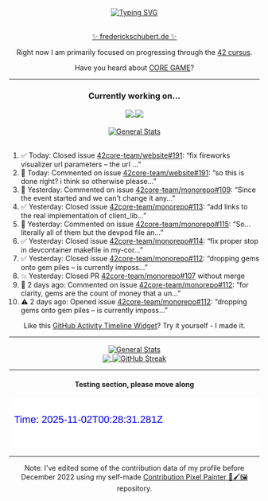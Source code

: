 <div align="center">
	<a href="https://git.io/typing-svg"><img src="https://readme-typing-svg.demolab.com?font=Fira+Code&size=30&pause=1000&color=70A5FD&background=1A1B27&center=true&vCenter=true&repeat=false&random=false&width=550&lines=%F0%9F%91%8B+Hello+World!+I'm+Freddy!+%F0%9F%96%96" alt="Typing SVG" /></a>
</div>
<br>
<div align="center">
	<p></p><a href="https://frederickschubert.de">✨ frederickschubert.de ✨</a></p>
	<p>Right now I am primarily focused on progressing through the <a href="https://github.com/FreddyMSchubert/42_cursus">42 cursus</a>.</p>
	<p>Have you heard about <a href="https://coregame.de/">CORE GAME</a>?</p>
</div>

<hr>

<div align="center">

### Currently working on...

<!-- [![current_repo](https://github-readme-stats.vercel.app/api/pin/?username=FreddyMSchubert&repo=Crafty_Concoctions&theme=tokyonight)](https://github.com/FreddyMSchubert/Crafty_Concoctions) -->

<div align="center">
	<a href="https://github.com/Reptudn/42_transcendence" target="_blank">
		<img align="center" src="https://github-readme-stats.vercel.app/api/pin/?username=Reptudn&repo=42_transcendence&theme=tokyonight" />
	</a>
	<a href="https://github.com/42core-team/monorepo" target="_blank">
		<img align="center" src="https://github-readme-stats.vercel.app/api/pin/?username=42core-team&repo=monorepo&theme=tokyonight" />
	</a>
</div>

<br>

<div align="center">
	<a href="https://github.com/FreddyMSchubert/42_cursus" target="_blank">
		<img align="center" src="https://github-readme-stats.vercel.app/api/pin/?username=FreddyMSchubert&repo=42_cursus&theme=tokyonight" alt="General Stats" />
	</a>
</div>

<br>

<div align="left">
<ol>
<!-- ACTIVITY:START -->
<li>✅ Today: Closed issue <a href="https://github.com/42core-team/website/issues/191">42core-team/website#191</a>: “fix fireworks visualizer url parameters – the url …”</li>
<li>💬 Today: Commented on issue <a href="https://github.com/42core-team/website/issues/191#issuecomment-3317339823">42core-team/website#191</a>: “so this is done right? i think so otherwise please…”</li>
<li>💬 Yesterday: Commented on issue <a href="https://github.com/42core-team/monorepo/issues/109#issuecomment-3316285878">42core-team/monorepo#109</a>: “Since the event started and we can't change it any…”</li>
<li>✅ Yesterday: Closed issue <a href="https://github.com/42core-team/monorepo/issues/113">42core-team/monorepo#113</a>: “add links to the real implementation of client_lib…”</li>
<li>💬 Yesterday: Commented on issue <a href="https://github.com/42core-team/monorepo/issues/115#issuecomment-3316275677">42core-team/monorepo#115</a>: “So... literally all of them but the devpod file an…”</li>
<li>✅ Yesterday: Closed issue <a href="https://github.com/42core-team/monorepo/issues/114">42core-team/monorepo#114</a>: “fix proper stop in devcontainer makefile in my-cor…”</li>
<li>✅ Yesterday: Closed issue <a href="https://github.com/42core-team/monorepo/issues/112">42core-team/monorepo#112</a>: “dropping gems onto gem piles – is currently imposs…”</li>
<li>💥 Yesterday: Closed PR <a href="https://github.com/42core-team/monorepo/pull/107">42core-team/monorepo#107</a> without merge</li>
<li>💬 2 days ago: Commented on issue <a href="https://github.com/42core-team/monorepo/issues/112#issuecomment-3315003096">42core-team/monorepo#112</a>: “for clarity, gems are the count of money that a un…”</li>
<li>⚠️ 2 days ago: Opened issue <a href="https://github.com/42core-team/monorepo/issues/112">42core-team/monorepo#112</a>: “dropping gems onto gem piles – is currently imposs…”</li>
<!-- ACTIVITY:END -->
</ol>
</div>

Like this [GitHub Activity Timeline Widget](https://github.com/FreddyMSchubert/github-activity-timeline)? Try it yourself - I made it.

<hr>

<div align="center">
	<a href="https://github.com/anuraghazra/github-readme-stats" target="_blank">
		<img height=200 align="center" src="https://github-readme-stats.vercel.app/api?username=FreddyMSchubert&show_icons=true&theme=tokyonight&card_width=650" alt="General Stats" />
	</a>
</div>

<div align="center">
	<a href="https://github.com/anuraghazra/github-readme-stats" target="_blank">
		<img height=200 align="center" src="https://github-readme-stats.vercel.app/api/top-langs/?username=FreddyMSchubert&layout=donut&theme=tokyonight&card_width=320">
	</a>
	<a href="https://github.com/DenverCoder1/github-readme-streak-stats" target="_blank">
		<img height=200 align="center" src="https://streak-stats.demolab.com?user=FreddyMSchubert&theme=tokyonight&date_format=j%20M%5B%20Y%5D&card_width=320&card_height=200&hide_total_contributions=true" alt="GitHub Streak" />
	</a>
</div>

<hr>

#### Testing section, please move along

![GitHub Defenders SVG](https://github.com/FreddyMSchubert/FreddyMSchubert/blob/github_defenders_output/output.svg)

<hr>

Note: I've edited some of the contribution data of my profile before December 2022 using my self-made [Contribution Pixel Painter 🎨🖌️🖼️](https://github.com/FreddyMSchubert/contribution-pixel-painter) repository.
